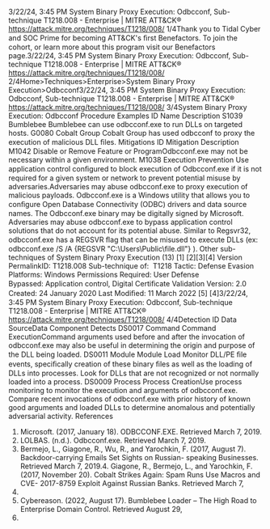3/22/24, 3:45 PM System Binary Proxy Execution: Odbcconf, Sub-technique T1218.008 - Enterprise | MITRE ATT&CK®
https://attack.mitre.org/techniques/T1218/008/ 1/4Thank you to Tidal Cyber and SOC Prime for becoming ATT&CK's ﬁrst Benefactors. To join the cohort, or learn more about this program visit our
Benefactors page.3/22/24, 3:45 PM System Binary Proxy Execution: Odbcconf, Sub-technique T1218.008 - Enterprise | MITRE ATT&CK®
https://attack.mitre.org/techniques/T1218/008/ 2/4Home>Techniques>Enterprise>System Binary Proxy Execution>Odbcconf3/22/24, 3:45 PM System Binary Proxy Execution: Odbcconf, Sub-technique T1218.008 - Enterprise | MITRE ATT&CK®
https://attack.mitre.org/techniques/T1218/008/ 3/4System Binary Proxy Execution: Odbcconf
Procedure Examples
ID Name Description
S1039 Bumblebee Bumblebee can use odbcconf.exe to run DLLs on targeted hosts.
G0080 Cobalt Group Cobalt Group has used odbcconf to proxy the execution of malicious DLL ﬁles.
Mitigations
ID Mitigation Description
M1042 Disable or Remove
Feature or ProgramOdbcconf.exe may not be necessary within a given environment.
M1038 Execution Prevention Use application control conﬁgured to block execution of Odbcconf.exe if it is not required for a
given system or network to prevent potential misuse by adversaries.Adversaries may abuse odbcconf.exe to proxy execution of malicious payloads. Odbcconf.exe is a Windows utility that allows you to
conﬁgure Open Database Connectivity (ODBC) drivers and data source names. The Odbcconf.exe binary may be digitally signed by
Microsoft.
Adversaries may abuse odbcconf.exe to bypass application control solutions that do not account for its potential abuse. Similar to
Regsvr32, odbcconf.exe has a REGSVR ﬂag that can be misused to execute DLLs (ex: odbcconf.exe /S /A {REGSVR
"C:\Users\Public\file.dll"} ). Other sub-techniques of System Binary Proxy Execution (13)
[1]
[2][3][4]
Version PermalinkID: T1218.008
Sub-technique of:  T1218
 
Tactic: Defense Evasion
 
Platforms: Windows
 
Permissions Required: User
 
Defense Bypassed: Application control, Digital Certiﬁcate Validation
Version: 2.0
Created: 24 January 2020
Last Modiﬁed: 11 March 2022
[5]
[4]3/22/24, 3:45 PM System Binary Proxy Execution: Odbcconf, Sub-technique T1218.008 - Enterprise | MITRE ATT&CK®
https://attack.mitre.org/techniques/T1218/008/ 4/4Detection
ID Data SourceData Component Detects
DS0017 Command Command
ExecutionCommand arguments used before and after the invocation of odbcconf.exe may also be
useful in determining the origin and purpose of the DLL being loaded.
DS0011 Module Module Load Monitor DLL/PE ﬁle events, speciﬁcally creation of these binary ﬁles as well as the loading of
DLLs into processes. Look for DLLs that are not recognized or not normally loaded into a
process.
DS0009 Process Process
CreationUse process monitoring to monitor the execution and arguments of odbcconf.exe. Compare
recent invocations of odbcconf.exe with prior history of known good arguments and loaded
DLLs to determine anomalous and potentially adversarial activity.
References
1. Microsoft. (2017, January 18). ODBCCONF.EXE. Retrieved
March 7, 2019.
2. LOLBAS. (n.d.). Odbcconf.exe. Retrieved March 7, 2019.
3. Bermejo, L., Giagone, R., Wu, R., and Yarochkin, F. (2017,
August 7). Backdoor-carrying Emails Set Sights on Russian-
speaking Businesses. Retrieved March 7, 2019.4. Giagone, R., Bermejo, L., and Yarochkin, F. (2017, November
20). Cobalt Strikes Again: Spam Runs Use Macros and CVE-
2017-8759 Exploit Against Russian Banks. Retrieved March 7,
2019.
5. Cybereason. (2022, August 17). Bumblebee Loader – The
High Road to Enterprise Domain Control. Retrieved August 29,
2022.
